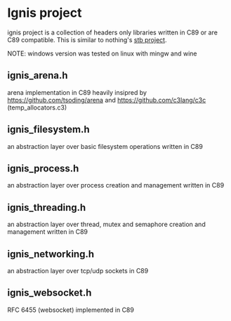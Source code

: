 # Ignis project
ignis project is a collection of headers only libraries written in C89 or are C89 compatible. This is similar to nothing's [stb project](https://github.com/nothings/stb).  

NOTE: windows version was tested on linux with mingw and wine

## ignis_arena.h
arena implementation in C89 
heavily insipred by https://github.com/tsoding/arena and https://github.com/c3lang/c3c (temp_allocators.c3)
## ignis_filesystem.h
an abstraction layer over basic filesystem operations written in C89  
## ignis_process.h
an abstraction layer over process creation and management written in C89  
## ignis_threading.h
an abstraction layer over thread, mutex and semaphore creation and management written in C89  
## ignis_networking.h
an abstraction layer over tcp/udp sockets in C89
## ignis_websocket.h
RFC 6455 (websocket) implemented in C89
